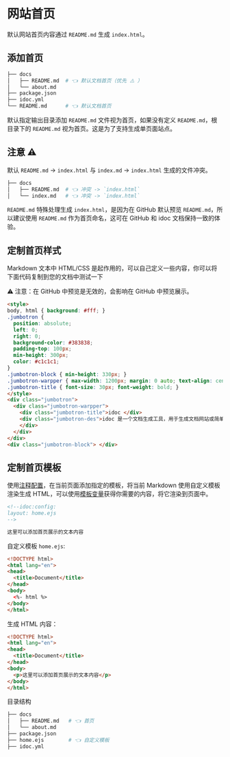 网站首页
===

默认网站首页内容通过 `README.md` 生成 `index.html`。

## 添加首页

```bash
├── docs
│   ├── README.md  # 👈 默认文档首页（优先 ⚠️ ）
│   └── about.md
├── package.json
├── idoc.yml
└── README.md      # 👈 默认文档首页
```

默认指定输出目录添加 `README.md` 文件视为首页，如果没有定义 `README.md`，根目录下的 `README.md` 视为首页。这是为了支持生成单页面站点。

## 注意 ⚠️

默认 `README.md` -> `index.html` 与 `index.md` -> `index.html` 生成的文件冲突。

```bash
├── docs
│   ├── README.md  # 👈 冲突 -> `index.html`
│   └── index.md   # 👈 冲突 -> `index.html`
```

`README.md` 特殊处理生成 `index.html`，是因为在 GitHub 默认预览 `README.md`，所以建议使用 `README.md` 作为首页命名，这可在 GitHub 和 idoc 文档保持一致的体验。


## 定制首页样式

Markdown 文本中 HTML/CSS 是起作用的，可以自己定义一些内容，你可以将下面代码复制到您的文档中测试一下

⚠️ 注意：在 GitHub 中预览是无效的，会影响在 GitHub 中预览展示。

```html
<style>
body, html { background: #fff; }
.jumbotron {
  position: absolute;
  left: 0;
  right: 0;
  background-color: #383838;
  padding-top: 100px;
  min-height: 300px;
  color: #c1c1c1;
}
.jumbotron-block { min-height: 330px; }
.jumbotron-warpper { max-width: 1200px; margin: 0 auto; text-align: center; }
.jumbotron-title { font-size: 30px; font-weight: bold; }
</style>
<div class="jumbotron">
  <div class="jumbotron-warpper">
    <div class="jumbotron-title">idoc </div>
    <div class="jumbotron-des">idoc 是一个文档生成工具，用于生成文档网站或简单的博客网站，简单到你只需写 Markdown 文件就可以帮助你生成网站。同时可以方便的集成到你的项目工程中。
    </div>
  </div>
</div>
<div class="jumbotron-block"> </div>
```

## 定制首页模板

使用[注释配置](../api/config.md#注释配置)，在当前页面添加指定的模板，将当前 Markdown 使用自定义模板渲染生成 HTML，可以使用[模板变量](../theme/variables.md)获得你需要的内容，将它渲染到页面中。

```markdown
<!--idoc:config:
layout: home.ejs
-->

这里可以添加首页展示的文本内容
```

自定义模板 `home.ejs`:

```html
<!DOCTYPE html>
<html lang="en">
<head>
  <title>Document</title>
</head>
<body>
  <%- html %>
</body>
</html>
```

生成 HTML 内容：

```html
<!DOCTYPE html>
<html lang="en">
<head>
  <title>Document</title>
</head>
<body>
  <p>这里可以添加首页展示的文本内容</p>
</body>
</html>
```

目录结构

```bash
├── docs
│   ├── README.md   # 👈 首页
│   └── about.md
├── package.json
├── home.ejs        # 👈 自定义模板
├── idoc.yml
```